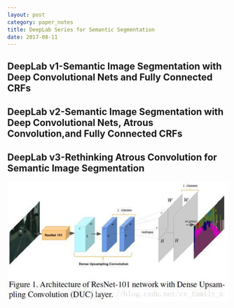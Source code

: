 ```yaml
---
layout: post
category: paper_notes
title: DeepLab Series for Semantic Segmentation
date: 2017-08-11
---
```


## DeepLab v1-Semantic Image Segmentation with Deep Convolutional Nets and Fully Connected CRFs

## DeepLab v2-Semantic Image Segmentation with Deep Convolutional Nets, Atrous Convolution,and Fully Connected CRFs

## DeepLab v3-Rethinking Atrous Convolution for Semantic Image Segmentation
![](/assets/paper_notes/understandingCSS/understandingCSS1.jpg)
